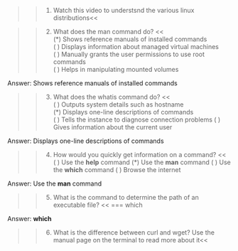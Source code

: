 >>1. Watch this video to understsnd the various linux distributions<<

>> 2. What does the man command do? <<  
(*) Shows reference manuals of installed commands  
( ) Displays information about managed virtual machines  
( ) Manually grants the user permissions to use root commands  
( ) Helps in manipulating mounted volumes  
  
Answer: Shows reference manuals of installed commands  
  
>> 3. What does the whatis command do? <<  
( ) Outputs system details such as hostname  
(*) Displays one-line descriptions of commands  
( ) Tells the instance to diagnose connection problems
( ) Gives information about the current user  
  
Answer: Displays one-line descriptions of commands   

>> 4. How would you quickly get information on a command? <<  
( ) Use the **help**  command
(*) Use the **man**  command
( ) Use the **which** command
( ) Browse the internet
  
Answer: Use the **man**  command  
  
>>5. What is the command to determine the path of an executable file? <<
=== which
  
Answer: **which**  

>>6. What is the difference between curl and wget? Use the manual page on the terminal to read more about it<<